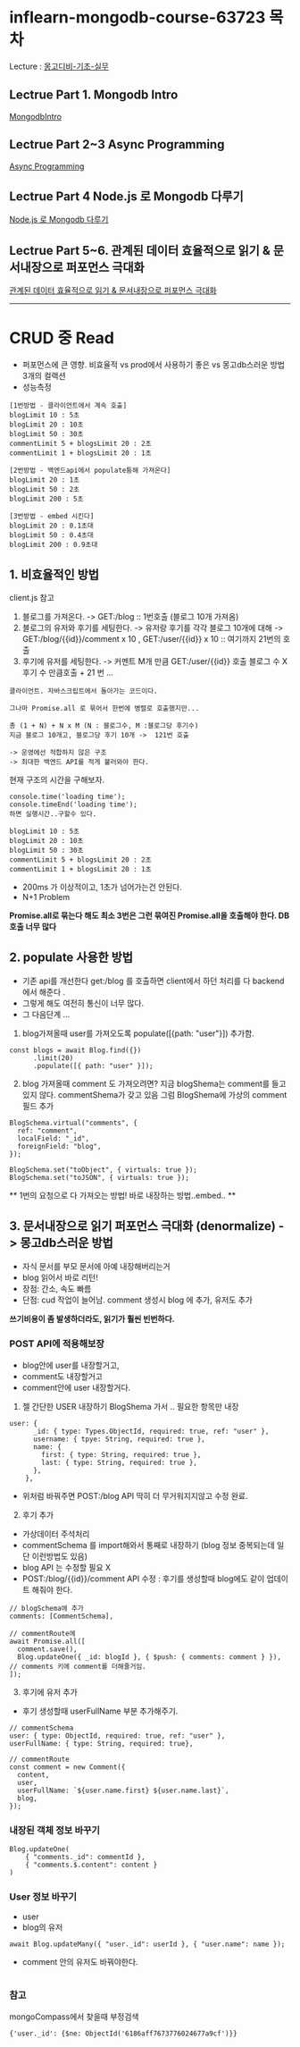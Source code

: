 # inflearn-mongodb-course-63723 목차

Lecture : [몽고디비-기초-실무](https://www.inflearn.com/course/c/dashboard)

## Lectrue Part 1. Mongodb Intro

[MongodbIntro](https://github.com/lucy74310/inflearn-mongodb-course-63723/tree/main/MongodbIntro.md)

## Lectrue Part 2~3 Async Programming

[Async Programming](https://github.com/lucy74310/inflearn-mongodb-course-63723/tree/main/AsyncProgramming.md)

## Lectrue Part 4 Node.js 로 Mongodb 다루기

[Node.js 로 Mongodb 다루기](https://github.com/lucy74310/inflearn-mongodb-course-63723/tree/main/RestfulAPIIntro.md)

## Lectrue Part 5~6. 관계된 데이터 효율적으로 읽기 & 문서내장으로 퍼포먼스 극대화

[관계된 데이터 효율적으로 읽기 & 문서내장으로 퍼포먼스 극대화](https://github.com/lucy74310/inflearn-mongodb-course-63723/tree/main/RelatedDataManagingInMongoDB.md)

<hr>

# CRUD 중 Read

- 퍼포먼스에 큰 영향.
  비효율적 vs prod에서 사용하기 좋은 vs 몽고db스러운 방법
  3개의 컬랙션
- 성능측정

```
[1번방법 - 클라이언트에서 계속 호출]
blogLimit 10 : 5초
blogLimit 20 : 10초
blogLimit 50 : 30초
commentLimit 5 + blogsLimit 20 : 2초
commentLimit 1 + blogsLimit 20 : 1초

[2번방법 - 백엔드api에서 populate틍해 가져온다]
blogLimit 20 : 1초
blogLimit 50 : 2초
blogLimit 200 : 5초

[3번방법 - embed 시킨다]
blogLimit 20 : 0.1초대
blogLimit 50 : 0.4초대
blogLimit 200 : 0.9초대
```

## 1. 비효율적인 방법

client.js 참고

1. 블로그를 가져온다. -> GET:/blog :: 1번호출 (블로그 10개 가져옴)
2. 블로그의 유저와 후기를 세팅한다. -> 유저랑 후기를 각각 블로그 10개에 대해 -> GET:/blog/{{id}}/comment x 10 , GET:/user/{{id}} x 10 :: 여기까지 21번의 호출
3. 후기에 유저를 세팅한다. -> 커멘트 M개 만큼 GET:/user/{{id}} 호출
   블로그 수 X 후기 수 만큼호출 + 21 번 ...

```
클라이언트. 자바스크립트에서 돌아가는 코드이다.

그나마 Promise.all 로 묶어서 한번에 병렬로 호출했지만...

총 (1 + N) + N x M (N : 블로그수, M :블로그당 후기수)
지금 블로그 10개고, 블로그당 후기 10개 ->  121번 호출

-> 운영에선 적합하지 않은 구조
-> 최대한 백엔드 API를 적게 불러와야 한다.

```

현재 구조의 시간을 구해보자.

```
console.time('loading time');
console.timeEnd('loading time');
하면 실행시간..구할수 있다.

blogLimit 10 : 5초
blogLimit 20 : 10초
blogLimit 50 : 30초
commentLimit 5 + blogsLimit 20 : 2초
commentLimit 1 + blogsLimit 20 : 1초

```

- 200ms 가 이상적이고, 1초가 넘어가는건 안된다.
- N+1 Problem

**Promise.all로 묶는다 해도 최소 3번은 그런 묶여진 Promise.all을 호출해야 한다.
DB호출 너무 많다**

## 2. populate 사용한 방법

- 기존 api를 개선한다
  get:/blog 를 호출하면 client에서 하던 처리를 다 backend 에서 해준다 .
- 그렇게 해도 여전히 통신이 너무 많다.
- 그 다음단계 ...

1. blog가져올때 user를 가져오도록 populate([{path: "user"}]) 추가함.

```
const blogs = await Blog.find({})
      .limit(20)
      .populate([{ path: "user" }]);
```

2. blog 가져올때 comment 도 가져오려면?
   지금 blogShema는 comment를 들고있지 않다. commentShema가 갖고 있음
   그럼 BlogShema에 가상의 comment 필드 추가

```
BlogSchema.virtual("comments", {
  ref: "comment",
  localField: "_id",
  foreignField: "blog",
});

BlogSchema.set("toObject", { virtuals: true });
BlogSchema.set("toJSON", { virtuals: true });
```

** 1번의 요청으로 다 가져오는 방법! 바로 내장하는 방법..embed.. **

## 3. 문서내장으로 읽기 퍼포먼스 극대화 (denormalize) -> 몽고db스러운 방법

- 자식 문서를 부모 문서에 아예 내장해버리는거
- blog 읽어서 바로 리턴!
- 장점: 간소, 속도 빠름
- 단점: cud 작업이 늘어남. comment 생성시 blog 에 추가, 유저도 추가

**쓰기비용이 좀 발생하더라도, 읽기가 훨씬 빈번하다.**

### POST API에 적용해보장

- blog안에 user를 내장할거고,
- comment도 내장할거고
- comment안에 user 내장할거다.

1. 젤 간단한 USER 내장하기
   BlogShema 가서 ..
   필요한 항목만 내장

```
user: {
      _id: { type: Types.ObjectId, required: true, ref: "user" },
      username: { tpye: String, required: true },
      name: {
        first: { type: String, required: true },
        last: { type: String, required: true },
      },
    },
```

- 위처럼 바꿔주면 POST:/blog API 딱히 더 무거워지지않고 수정 완료.

2. 후기 추가

- 가상데이터 주석처리
- commentSchema 를 import해와서 통째로 내장하기 (blog 정보 중복되는데 일단 이런방법도 있음)
- blog API 는 수정할 필요 X
- POST:/blog/{{id}}/comment API 수정 : 후기를 생성할때 blog에도 같이 업데이트 해줘야 한다.

```
// blogSchema에 추가
comments: [CommentSchema],

// commentRoute에
await Promise.all([
  comment.save(),
  Blog.updateOne({ _id: blogId }, { $push: { comments: comment } }), // comments 키에 comment를 더해줄거임.
]);

```

3. 후기에 유저 추가

- 후기 생성할때 userFullName 부분 추가해주기.

```
// commentSchema
user: { type: ObjectId, required: true, ref: "user" },
userFullName: { type: String, required: true},

// commentRoute
const comment = new Comment({
  content,
  user,
  userFullName: `${user.name.first} ${user.name.last}`,
  blog,
});
```

### 내장된 객체 정보 바꾸기

```
Blog.updateOne(
    { "comments._id": commentId },
    { "comments.$.content": content }
)
```

### User 정보 바꾸기

- user
- blog의 유저

```
await Blog.updateMany({ "user._id": userId }, { "user.name": name });
```

- comment 안의 유저도 바꿔야한다.

```

```

### 참고

mongoCompass에서 찾을때 부정검색

```
{'user._id': {$ne: ObjectId('6186aff7673776024677a9cf')}}
```
